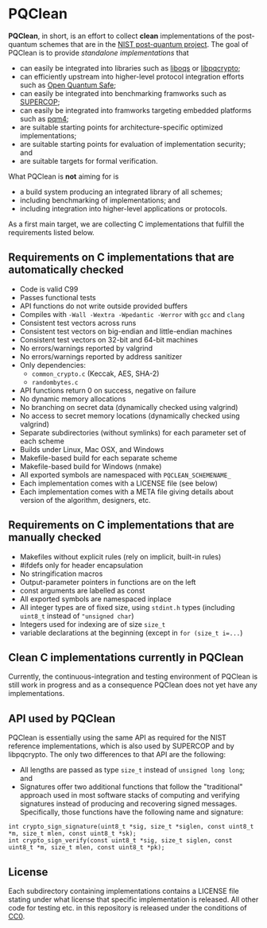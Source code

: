 # PQClean

**PQClean**, in short, is an effort to collect **clean** implementations of the post-quantum
schemes that are in the 
[NIST post-quantum project](https://csrc.nist.gov/projects/post-quantum-cryptography).
The goal of PQClean is to provide *standalone implementations* that 
* can easily be integrated into libraries such as [liboqs](https://openquantumsafe.org/#liboqs) or [libpqcrypto](https://libpqcrypto.org/);
* can efficiently upstream into higher-level protocol integration efforts such as [Open Quantum Safe](https://openquantumsafe.org/#integrations);
* can easily be integrated into benchmarking framworks such as [SUPERCOP](https://bench.cr.yp.to/supercop.shtml);
* can easily be integrated into framworks targeting embedded platforms such as [pqm4](https://github.com/mupq/pqm4);
* are suitable starting points for architecture-specific optimized implementations;
* are suitable starting points for evaluation of implementation security; and
* are suitable targets for formal verification.

What PQClean is **not** aiming for is
* a build system producing an integrated library of all schemes;
* including benchmarking of implementations; and
* including integration into higher-level applications or protocols.

As a first main target, we are collecting C implementations that fulfill the requirements
listed below. 

## Requirements on C implementations that are automatically checked

* Code is valid C99
* Passes functional tests
* API functions do not write outside provided buffers
* Compiles with `-Wall -Wextra -Wpedantic -Werror` with `gcc` and `clang`
* Consistent test vectors across runs
* Consistent test vectors on big-endian and little-endian machines
* Consistent test vectors on 32-bit and 64-bit machines
* No errors/warnings reported by valgrind
* No errors/warnings reported by address sanitizer
* Only dependencies:
  * `common_crypto.c` (Keccak, AES, SHA-2)
  * `randombytes.c`
* API functions return 0 on success, negative on failure
* No dynamic memory allocations
* No branching on secret data (dynamically checked using valgrind)
* No access to secret memory locations (dynamically checked using valgrind)
* Separate subdirectories (without symlinks) for each parameter set of each scheme
* Builds under Linux, Mac OSX, and Windows
* Makefile-based build for each separate scheme
* Makefile-based build for Windows (nmake)
* All exported symbols are namespaced with `PQCLEAN_SCHEMENAME_`
* Each implementation comes with a LICENSE file (see below)
* Each implementation comes with a META file giving details about version of the algorithm, designers, etc.


## Requirements on C implementations that are manually checked

* Makefiles without explicit rules (rely on implicit, built-in rules)
* #ifdefs only for header encapsulation
* No stringification macros
* Output-parameter pointers in functions are on the left
* const arguments are labelled as const
* All exported symbols are namespaced inplace
* All integer types are of fixed size, using `stdint.h` types (including `uint8_t` instead of `"unsigned char`)
* Integers used for indexing are of size `size_t`
* variable declarations at the beginning (except in `for (size_t i=...`)


## Clean C implementations currently in PQClean

Currently, the continuous-integration and testing environment of PQClean is still work in progress 
and as a consequence PQClean does not yet have any implementations.

<!--
 Currently, PQClean includes clean C implementations of the following KEMs:

 * [Kyber-512](https://pq-crystals.org/kyber/)
 * [Kyber-768](https://pq-crystals.org/kyber/)
 * [Kyber-1024](https://pq-crystals.org/kyber/)

 Currently, PQClean includes clean C implementations of the following signature schemes:

 * [Dilithium-III](https://pq-crystals.org/dilithium/)
-->

## API used by PQClean

PQClean is essentially using the same API as required for the NIST reference implementations, 
which is also used by SUPERCOP and by libpqcrypto. The only two differences to that API are
the following:
* All lengths are passed as type `size_t` instead of `unsigned long long`; and
* Signatures offer two additional functions that follow the "traditional" approach used
in most software stacks of computing and verifying signatures instead of producing and
recovering signed messages. Specifically, those functions have the following name and signature:

```
int crypto_sign_signature(uint8_t *sig, size_t *siglen, const uint8_t *m, size_t mlen, const uint8_t *sk);
int crypto_sign_verify(const uint8_t *sig, size_t siglen, const uint8_t *m, size_t mlen, const uint8_t *pk);
```

## License

Each subdirectory containing implementations contains a LICENSE file stating under what license
that specific implementation is released. All other code for testing etc. in this repository
is released under the conditions of [CC0](http://creativecommons.org/publicdomain/zero/1.0/).

